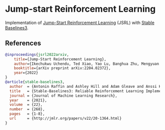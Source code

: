 # Jump-start Reinforcement Learning

Implementation of [Jump-Start Reinforcement Learning](https://arxiv.org/abs/2204.02372) (JSRL) with [Stable Baselines3](https://github.com/DLR-RM/stable-baselines3).

## References

```bibtex
@inproceedings{jsrl2022arxiv,
    title={Jump-Start Reinforcement Learning},
    author={Ikechukwu Uchendu, Ted Xiao, Yao Lu, Banghua Zhu, Mengyuan Yan, Joséphine Simon, Matthew Bennice, Chuyuan Fu, Cong Ma, Jiantao Jiao, Sergey Levine, and Karol Hausman},
    booktitle={arXiv preprint arXiv:2204.02372},
    year={2022}
}
@article{stable-baselines3,
  author  = {Antonin Raffin and Ashley Hill and Adam Gleave and Anssi Kanervisto and Maximilian Ernestus and Noah Dormann},
  title   = {Stable-Baselines3: Reliable Reinforcement Learning Implementations},
  journal = {Journal of Machine Learning Research},
  year    = {2021},
  volume  = {22},
  number  = {268},
  pages   = {1-8},
  url     = {http://jmlr.org/papers/v22/20-1364.html}
}
```
